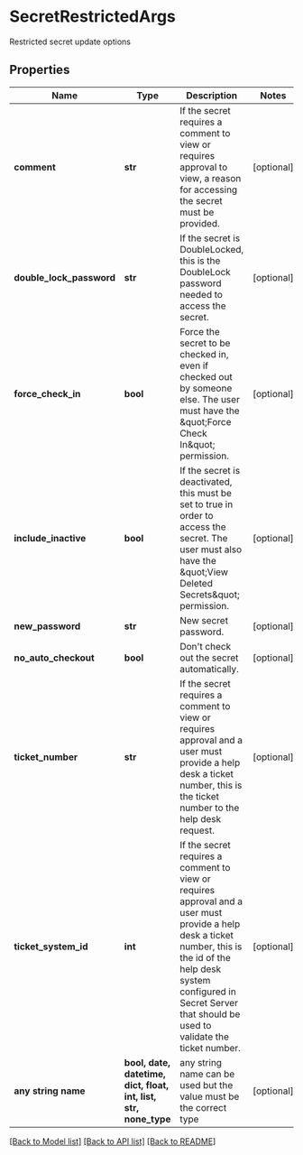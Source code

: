 # SecretRestrictedArgs

Restricted secret update options

## Properties
Name | Type | Description | Notes
------------ | ------------- | ------------- | -------------
**comment** | **str** | If the secret requires a comment to view or requires approval to view, a reason for accessing the secret must be provided. | [optional] 
**double_lock_password** | **str** | If the secret is DoubleLocked, this is the DoubleLock password needed to access the secret. | [optional] 
**force_check_in** | **bool** | Force the secret to be checked in, even if checked out by someone else. The user must have the \&quot;Force Check In\&quot; permission. | [optional] 
**include_inactive** | **bool** | If the secret is deactivated, this must be set to true in order to access the secret. The user must also have the \&quot;View Deleted Secrets\&quot; permission. | [optional] 
**new_password** | **str** | New secret password. | [optional] 
**no_auto_checkout** | **bool** | Don&#39;t check out the secret automatically. | [optional] 
**ticket_number** | **str** | If the secret requires a comment to view or requires approval and a user must provide a help desk a ticket number, this is the ticket number to the help desk request. | [optional] 
**ticket_system_id** | **int** | If the secret requires a comment to view or requires approval and a user must provide a help desk a ticket number, this is the id of the help desk system configured in Secret Server that should be used to validate the ticket number. | [optional] 
**any string name** | **bool, date, datetime, dict, float, int, list, str, none_type** | any string name can be used but the value must be the correct type | [optional]

[[Back to Model list]](../README.md#documentation-for-models) [[Back to API list]](../README.md#documentation-for-api-endpoints) [[Back to README]](../README.md)


